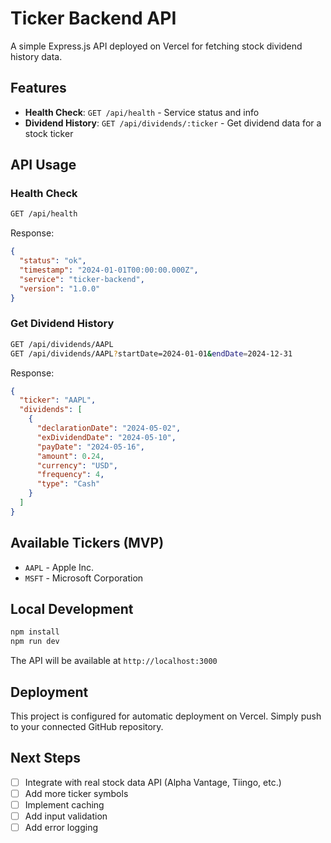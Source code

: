 # Ticker Backend API

A simple Express.js API deployed on Vercel for fetching stock dividend history data.

## Features

- **Health Check**: `GET /api/health` - Service status and info
- **Dividend History**: `GET /api/dividends/:ticker` - Get dividend data for a stock ticker

## API Usage

### Health Check
```bash
GET /api/health
```

Response:
```json
{
  "status": "ok",
  "timestamp": "2024-01-01T00:00:00.000Z",
  "service": "ticker-backend",
  "version": "1.0.0"
}
```

### Get Dividend History
```bash
GET /api/dividends/AAPL
GET /api/dividends/AAPL?startDate=2024-01-01&endDate=2024-12-31
```

Response:
```json
{
  "ticker": "AAPL",
  "dividends": [
    {
      "declarationDate": "2024-05-02",
      "exDividendDate": "2024-05-10",
      "payDate": "2024-05-16",
      "amount": 0.24,
      "currency": "USD",
      "frequency": 4,
      "type": "Cash"
    }
  ]
}
```

## Available Tickers (MVP)

- `AAPL` - Apple Inc.
- `MSFT` - Microsoft Corporation

## Local Development

```bash
npm install
npm run dev
```

The API will be available at `http://localhost:3000`

## Deployment

This project is configured for automatic deployment on Vercel. Simply push to your connected GitHub repository.

## Next Steps

- [ ] Integrate with real stock data API (Alpha Vantage, Tiingo, etc.)
- [ ] Add more ticker symbols
- [ ] Implement caching
- [ ] Add input validation
- [ ] Add error logging